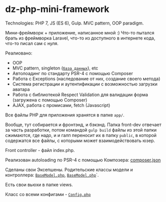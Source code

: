 # dz-php-mini-framework
Technologies: PHP 7, JS (ES 6), Gulp. MVC pattern, OOP paradigm.

Мини-фреймворк + приложение, написанное мной :)
Что-то пытался брать из фреймворка Laravel, что-то из доступного в интернете кода, что-то писал сам с нуля.

Реалиовано:
- OOP
- MVC pattern, singleton ([`база данных`](https://github.com/AlexDz27/dz-php-mini-framework/blob/master/app/classes/services/Db.php)), etc
- Автолоадинг по стандарту PSR-4 с помощью Composer
- Работа с Exceptions (наследование от них, создание своего метода)
- Система регистрации и аутентификации с возможностью загрузки аватара
- Работа с библиотекой Respect Validation для валидации форма (загружена с помощью Composer)
- AJAX, работа с промисами, fetch (Javascript)


Все файлы PHP для приложения хранятся в папке `app/`.

Вообще, тут собирается и фронтэнд, и бэкэнд. Папка front-dev отвечает за часть разработки, потом командой
`gulp build` файлы из этой папки сжимаются, где надо, и и галп переносит их в папку `public`,
в которой содержатся все файлы, с которыми может взаимодействовать юзер.

Front controller - файл index.php. 

Реализован autoloading по PSR-4 с помощью Композера:
[composer.json](https://github.com/AlexDz27/dz-php-mini-framework/blob/master/composer.json)

Сделаны свои Эксепшены. Родительские классы модели и контроллера:
[`BaseModel.php`](https://github.com/AlexDz27/dz-php-mini-framework/blob/master/app/classes/models/BaseModel.php),
[`BaseModel.php`](https://github.com/AlexDz27/dz-php-mini-framework/blob/master/app/classes/controllers/BaseController.php)`.


Есть свои вьюхи в папке views. 


Класс со всеми конфигами - [`Config.php`](https://github.com/AlexDz27/dz-php-mini-framework/blob/master/app/classes/services/Config.php)
